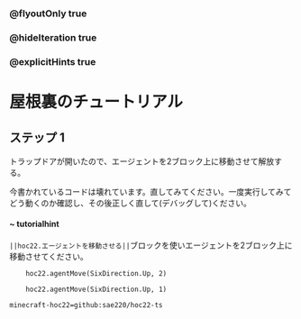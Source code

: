 ### @flyoutOnly true
### @hideIteration true
### @explicitHints true


# 屋根裏のチュートリアル

## ステップ 1
トラップドアが開いたので、エージェントを2ブロック上に移動させて解放する。

今書かれているコードは壊れています。直してみてください。一度実行してみてどう動くのか確認し、その後正しく直して(デバッグして)ください。

#### ~ tutorialhint 
``||hoc22.エージェントを移動させる||``ブロックを使いエージェントを2ブロック上に移動させてください。



```ghost
    hoc22.agentMove(SixDirection.Up, 2)
```
```template
    hoc22.agentMove(SixDirection.Up, 1)     
```
```package
minecraft-hoc22=github:sae220/hoc22-ts
```